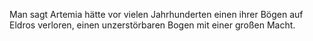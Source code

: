 Man sagt Artemia hätte vor vielen Jahrhunderten einen ihrer Bögen auf Eldros verloren, einen unzerstörbaren Bogen mit einer großen Macht.